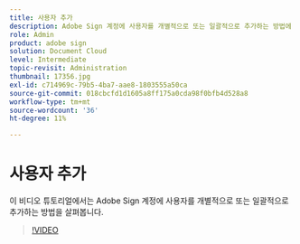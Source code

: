 ```yaml
---
title: 사용자 추가
description: Adobe Sign 계정에 사용자를 개별적으로 또는 일괄적으로 추가하는 방법에 대해 알아봅니다
role: Admin
product: adobe sign
solution: Document Cloud
level: Intermediate
topic-revisit: Administration
thumbnail: 17356.jpg
exl-id: c714969c-79b5-4ba7-aae8-1803555a50ca
source-git-commit: 018cbcfd1d1605a8ff175a0cda98f0bfb4d528a8
workflow-type: tm+mt
source-wordcount: '36'
ht-degree: 11%

---
```


# 사용자 추가

이 비디오 튜토리얼에서는 Adobe Sign 계정에 사용자를 개별적으로 또는 일괄적으로 추가하는 방법을 살펴봅니다.

>[!VIDEO](https://video.tv.adobe.com/v/17356?hidetitle=true)
